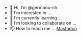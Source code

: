 - 👋 Hi, I’m @germano-nh
- 👀 I’m interested in ...
- 🌱 I’m currently learning ...
- 💞️ I’m looking to collaborate on ...
- 📫 How to reach me ...
<a rel="me" href="https://mastodon.social/@g__">Mastodon</a>
<!---
germano-nh/germano-nh is a ✨ special ✨ repository because its `README.md` (this file) appears on your GitHub profile.
You can click the Preview link to take a look at your changes.
--->
